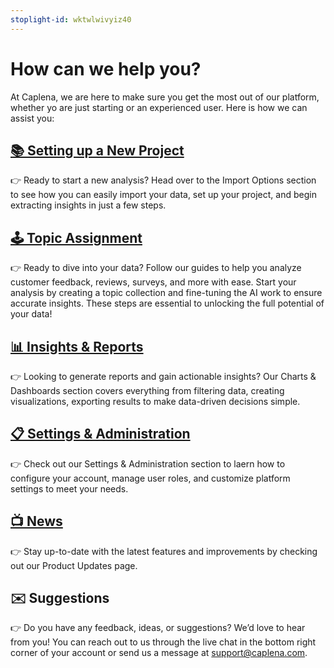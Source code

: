 ```yaml
---
stoplight-id: wktwlwivyiz40
---
```


# How can we help you?

At Caplena, we are here to make sure you get the most out of our platform, whether yo are just starting or an experienced user. Here is how we can assist you:



## [📚 Setting up a New Project](Import-options.md)

👉 Ready to start a new analysis? Head over to the Import Options section to see how you can easily import your data, set up your project, and begin extracting insights in just a few steps.

## [🕹 Topic Assignment](11-Start-the-Analysis.md)

👉 Ready to dive into your data? Follow our guides to help you analyze customer feedback, reviews, surveys, and more with ease. Start your analysis by creating a topic collection and fine-tuning the AI work to ensure accurate insights. These steps are essential to unlocking the full potential of your data!

## [📊 Insights & Reports](07-01-Creating-Charts.md)
👉 Looking to generate reports and gain actionable insights? Our Charts & Dashboards section covers everything from filtering data, creating visualizations, exporting results to make data-driven decisions simple.

## [📋 Settings & Administration](08-01-Teams-and-Users.md)

👉 Check out our Settings & Administration section to laern how to configure your account, manage user roles, and customize platform settings to meet your needs.

## [📺 News](02-00-Changelog.md) 

👉 Stay up-to-date with the latest features and improvements by checking out our Product Updates page. 

 ## ✉️ Suggestions

 👉 Do you have any feedback, ideas, or suggestions? We’d love to hear from you! You can reach out to us through the live chat in the bottom right corner of your account or send us a message at support@caplena.com.



